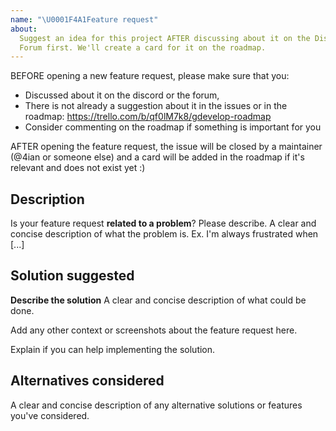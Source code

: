 ```yaml
---
name: "\U0001F4A1Feature request"
about:
  Suggest an idea for this project AFTER discussing about it on the Discord or
  Forum first. We'll create a card for it on the roadmap.
---
```


BEFORE opening a new feature request, please make sure that you:

- Discussed about it on the discord or the forum,
- There is not already a suggestion about it in the issues or in the roadmap: https://trello.com/b/qf0lM7k8/gdevelop-roadmap
- Consider commenting on the roadmap if something is important for you

AFTER opening the feature request, the issue will be closed by a maintainer (@4ian or someone else) and a card will be added in the roadmap if it's relevant and does not exist yet :)

## Description

Is your feature request **related to a problem**? Please describe.
A clear and concise description of what the problem is. Ex. I'm always frustrated when [...]

## Solution suggested

**Describe the solution**
A clear and concise description of what could be done.

Add any other context or screenshots about the feature request here.

Explain if you can help implementing the solution.

## Alternatives considered

A clear and concise description of any alternative solutions or features you've considered.
